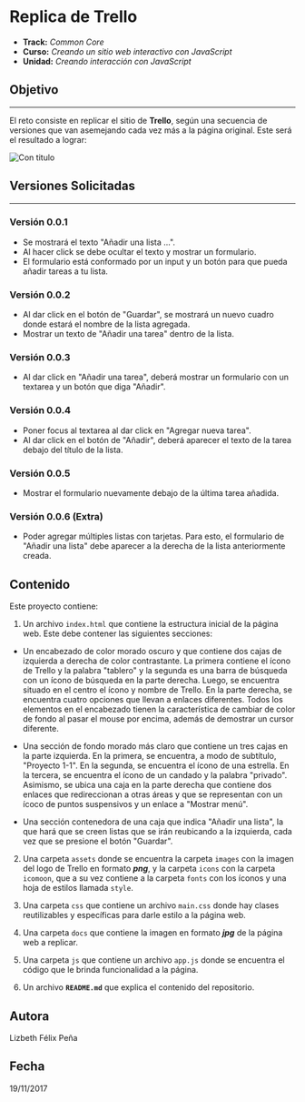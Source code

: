 # Replica de Trello

* **Track:** _Common Core_
* **Curso:** _Creando un sitio web interactivo con JavaScript_
* **Unidad:** _Creando interacción con JavaScript_

## Objetivo
---
El reto consiste en replicar el sitio de **Trello**, según una secuencia de versiones que van asemejando cada vez más a la página original. Este será el resultado
a lograr:


![Con titulo](assets/docs/trello.jpg "titulo")



## Versiones Solicitadas
---
### Versión 0.0.1

* Se mostrará el texto "Añadir una lista ...".
* Al hacer click se debe ocultar el texto y mostrar un formulario.
* El formulario está conformado por un input y un botón para que pueda añadir tareas a tu lista.

### Versión 0.0.2

* Al dar click en el botón de "Guardar", se mostrará un nuevo cuadro donde estará el nombre de la lista agregada.
* Mostrar un texto de "Añadir una tarea" dentro de la lista.
### Versión 0.0.3

* Al dar click en "Añadir una tarea", deberá mostrar un formulario con un textarea y un botón que diga "Añadir".
### Versión 0.0.4

* Poner focus al textarea al dar click en "Agregar nueva tarea".
* Al dar click en el botón de "Añadir", deberá aparecer el texto de la tarea debajo del título de la lista.
### Versión 0.0.5

* Mostrar el formulario nuevamente debajo de la última tarea añadida.
### Versión 0.0.6 (Extra)

* Poder agregar múltiples listas con tarjetas. Para esto, el formulario de "Añadir una lista" debe aparecer a la derecha de la lista anteriormente creada.

## Contenido

Este proyecto contiene:

1. Un archivo `index.html` que contiene la estructura inicial de la página web. Este debe contener las siguientes secciones:

  * Un encabezado de color morado oscuro y  que contiene dos cajas de izquierda a derecha de color contrastante. La primera contiene el ícono de Trello y la palabra "tablero" y la segunda es una barra de búsqueda con un ícono de búsqueda en la parte derecha. Luego, se encuentra situado en el centro el ícono y nombre de Trello. En la parte derecha, se encuentra cuatro opciones que llevan a enlaces diferentes. Todos los elementos en el encabezado tienen la característica de cambiar de color de fondo al pasar el mouse por encima, además de demostrar un cursor diferente.

  * Una sección de fondo morado más claro que contiene un tres cajas en la parte izquierda. En la primera, se encuentra, a modo de subtítulo, "Proyecto 1-1". En la segunda, se encuentra el ícono de una estrella. En la tercera, se encuentra el ícono de un candado y la palabra "privado". Asimismo, se ubica una caja en la parte derecha que contiene dos enlaces que redireccionan a otras áreas y que se representan con un ícoco de puntos suspensivos y un enlace a "Mostrar menú".

  * Una sección contenedora de una caja que indica "Añadir una lista", la que hará que se creen listas que se irán reubicando a la izquierda, cada vez que se presione el botón "Guardar".

2. Una carpeta `assets` donde se encuentra la carpeta `images` con la imagen del logo de Trello en formato ***png***, y la carpeta `icons` con la carpeta `icomoon`, que a su vez contiene a la carpeta `fonts` con los íconos y una hoja de estilos llamada `style`.

3. Una carpeta `css` que contiene un archivo `main.css` donde hay clases reutilizables y específicas para darle estilo a la página web.

4. Una carpeta `docs` que contiene la imagen en formato ***jpg*** de la página web a replicar.

5. Una carpeta `js` que contiene un archivo `app.js` donde se encuentra el código que le brinda funcionalidad a la página.

6. Un archivo  **`README.md`** que explica el contenido del repositorio.

## Autora
Lizbeth Félix Peña

## Fecha
19/11/2017
